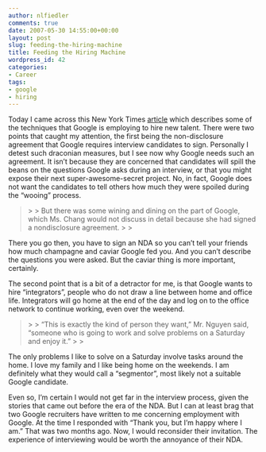 ```yaml
---
author: nlfiedler
comments: true
date: 2007-05-30 14:55:00+00:00
layout: post
slug: feeding-the-hiring-machine
title: Feeding the Hiring Machine
wordpress_id: 42
categories:
- Career
tags:
- google
- hiring
---
```


Today I came across this New York Times [article](http://www.nytimes.com/2007/05/28/technology/28recruit.html?ex=1338177600&en=ccdd872427972bc8&ei=5124&partner=permalink&exprod=permalink) which describes some of the techniques that Google is employing to hire new talent. There were two points that caught my attention, the first being the non-disclosure agreement that Google requires interview candidates to sign. Personally I detest such draconian measures, but I see now why Google needs such an agreement. It isn’t because they are concerned that candidates will spill the beans on the questions Google asks during an interview, or that you might expose their next super-awesome-secret project. No, in fact, Google does not want the candidates to tell others how much they were spoiled during the “wooing” process.

   

<blockquote>  
> 
> But there was some wining and dining on the part of Google, which Ms. Chang would not discuss in detail because she had signed a nondisclosure agreement.
> 
>  </blockquote>

   

There you go then, you have to sign an NDA so you can’t tell your friends how much champagne and caviar Google fed you. And you can’t describe the questions you were asked. But the caviar thing is more important, certainly.

   

The second point that is a bit of a detractor for me, is that Google wants to hire “integrators”, people who do not draw a line between home and office life. Integrators will go home at the end of the day and log on to the office network to continue working, even over the weekend.

   

<blockquote>  
> 
> “This is exactly the kind of person they want,” Mr. Nguyen said, “someone who is going to work and solve problems on a Saturday and enjoy it.”
> 
>  </blockquote>

   

The only problems I like to solve on a Saturday involve tasks around the home. I love my family and I like being home on the weekends. I am definitely what they would call a “segmentor”, most likely not a suitable Google candidate.

   

Even so, I’m certain I would not get far in the interview process, given the stories that came out before the era of the NDA. But I can at least brag that two Google recruiters have written to me concerning employment with Google. At the time I responded with “Thank you, but I’m happy where I am.” That was two months ago. Now, I would reconsider their invitation. The experience of interviewing would be worth the annoyance of their NDA.
